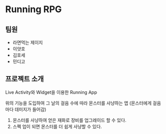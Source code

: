# Running RPG



## 팀원

* 라면먹는 제이지
* 이얏호
* 김호세
* 민디고

## 프로젝트 소개

Live Activity와 Widget을 이용한 Running App

위의 기능을 도입하여 그 날의 걸음 수에 따라 몬스터를 사냥하는 앱 (몬스터에게 걸음 마다 데미지가 들어감)

1. 몬스터를 사냥하여 얻은 재화로 장비를 업그레이드 할 수 있다.
2. 스펙 업이 되면 몬스터를 더 쉽게 사냥할 수 있다.
